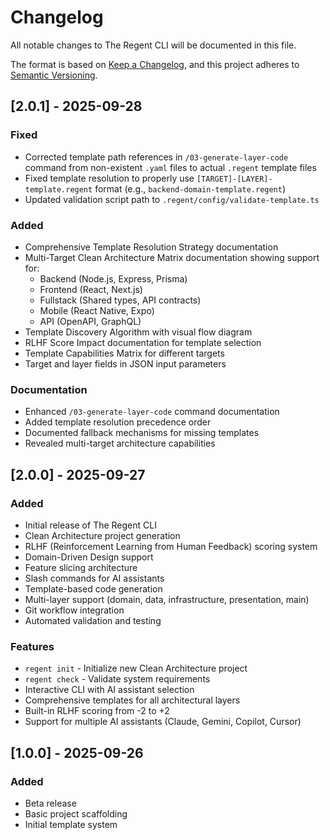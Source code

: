 # Changelog

All notable changes to The Regent CLI will be documented in this file.

The format is based on [Keep a Changelog](https://keepachangelog.com/en/1.0.0/),
and this project adheres to [Semantic Versioning](https://semver.org/spec/v2.0.0.html).

## [2.0.1] - 2025-09-28

### Fixed
- Corrected template path references in `/03-generate-layer-code` command from non-existent `.yaml` files to actual `.regent` template files
- Fixed template resolution to properly use `[TARGET]-[LAYER]-template.regent` format (e.g., `backend-domain-template.regent`)
- Updated validation script path to `.regent/config/validate-template.ts`

### Added
- Comprehensive Template Resolution Strategy documentation
- Multi-Target Clean Architecture Matrix documentation showing support for:
  - Backend (Node.js, Express, Prisma)
  - Frontend (React, Next.js)
  - Fullstack (Shared types, API contracts)
  - Mobile (React Native, Expo)
  - API (OpenAPI, GraphQL)
- Template Discovery Algorithm with visual flow diagram
- RLHF Score Impact documentation for template selection
- Template Capabilities Matrix for different targets
- Target and layer fields in JSON input parameters

### Documentation
- Enhanced `/03-generate-layer-code` command documentation
- Added template resolution precedence order
- Documented fallback mechanisms for missing templates
- Revealed multi-target architecture capabilities

## [2.0.0] - 2025-09-27

### Added
- Initial release of The Regent CLI
- Clean Architecture project generation
- RLHF (Reinforcement Learning from Human Feedback) scoring system
- Domain-Driven Design support
- Feature slicing architecture
- Slash commands for AI assistants
- Template-based code generation
- Multi-layer support (domain, data, infrastructure, presentation, main)
- Git workflow integration
- Automated validation and testing

### Features
- `regent init` - Initialize new Clean Architecture project
- `regent check` - Validate system requirements
- Interactive CLI with AI assistant selection
- Comprehensive templates for all architectural layers
- Built-in RLHF scoring from -2 to +2
- Support for multiple AI assistants (Claude, Gemini, Copilot, Cursor)

## [1.0.0] - 2025-09-26

### Added
- Beta release
- Basic project scaffolding
- Initial template system